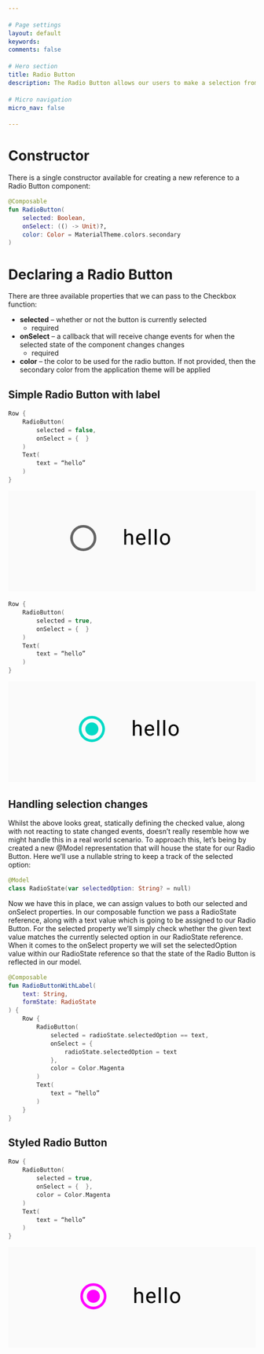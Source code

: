 ```yaml
---

# Page settings
layout: default
keywords:
comments: false

# Hero section
title: Radio Button
description: The Radio Button allows our users to make a selection from a group of available options - usually in cases where at least one of the options is required. This essentially allows the toggling between the different radio buttons that are on show, creating a sense of a required selection from a set of options. 

# Micro navigation
micro_nav: false

---
```


# Constructor

There is a single constructor available for creating a new reference to a Radio Button component:

```kotlin
@Composable
fun RadioButton(
    selected: Boolean,
    onSelect: (() -> Unit)?,
    color: Color = MaterialTheme.colors.secondary
)
```

# Declaring a Radio Button

There are three available properties that we can pass to the Checkbox function:

* **selected** – whether or not the button is currently selected
    * required
* **onSelect** – a callback that will receive change events for when the selected state of the component changes changes
    * required
* **color** – the color to be used for the radio button. If not provided, then the secondary color from the application theme will be applied

## Simple Radio Button with label

```kotlin
Row {
    RadioButton(
        selected = false,
        onSelect = {  }
    )
    Text(
        text = “hello”
    )
}
```

<p align="center">
  <img src="/academy/material/media/radiobutton.png">
</p>

```kotlin
Row {
    RadioButton(
        selected = true,
        onSelect = {  }
    )
    Text(
        text = “hello”
    )
}
```

<p align="center">
  <img src="/academy/material/media/selected_radiobutton.png">
</p>

## Handling selection changes

Whilst the above looks great, statically defining the checked value, along with not reacting to state changed events, doesn’t really resemble how we might handle this in a real world scenario. To approach this, let’s being by created a new @Model representation that will house the state for our Radio Button. Here we’ll use a nullable string to keep a track of the selected option:


```kotlin
@Model
class RadioState(var selectedOption: String? = null)
```

Now we have this in place, we can assign values to both our selected and onSelect properties. In our composable function we pass a RadioState reference, along with a text value which is going to be assigned to our Radio Button. For the selected property we’ll simply check whether the given text value matches the currently selected option in our RadioState reference. When it comes to the onSelect property we will set the selectedOption value within our RadioState reference so that the state of the Radio Button is reflected in our model.

```kotlin
@Composable
fun RadioButtonWithLabel(
    text: String,
    formState: RadioState
) {
    Row {
        RadioButton(
            selected = radioState.selectedOption == text,
            onSelect = { 
                radioState.selectedOption = text
            },
            color = Color.Magenta
        )
        Text(
            text = “hello”
        )
    }
}
```

## Styled Radio Button

```kotlin
Row {
    RadioButton(
        selected = true,
        onSelect = {  },
        color = Color.Magenta
    )
    Text(
        text = “hello”
    )
}
```

<p align="center">
  <img src="/academy/material/media/colored_radiobutton.png">
</p>
